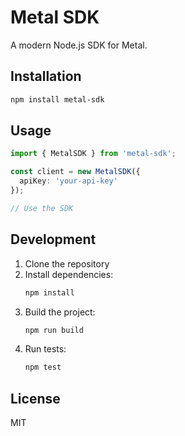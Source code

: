 # Metal SDK

A modern Node.js SDK for Metal.

## Installation

```bash
npm install metal-sdk
```

## Usage

```typescript
import { MetalSDK } from 'metal-sdk';

const client = new MetalSDK({
  apiKey: 'your-api-key'
});

// Use the SDK
```

## Development

1. Clone the repository
2. Install dependencies:
   ```bash
   npm install
   ```
3. Build the project:
   ```bash
   npm run build
   ```
4. Run tests:
   ```bash
   npm test
   ```

## License

MIT 